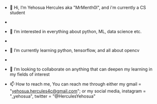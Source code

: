 - 👋 Hi, I’m Yehosua Hercules aka "MrMenth0l", and i'm currently a CS student
- 
- 👀 I’m interested in everything about python, ML, data science etc.
- 
- 🌱 I’m currently learning python, tensorflow, and all about opencv
- 
- 💞️ I’m looking to collaborate on anything that can deepen my learning in my fields of interest

- 📫 How to reach me, You can reach me through either my gmail =  "yehosua.hercules4c@gmail.com"; or my social media, instagram = "_yehosua", twitter = "@HerculesYehosua"

<!---
MrMenth0l/MrMenth0l is a ✨ special ✨ repository because its `README.md` (this file) appears on your GitHub profile.
You can click the Preview link to take a look at your changes.
--->
